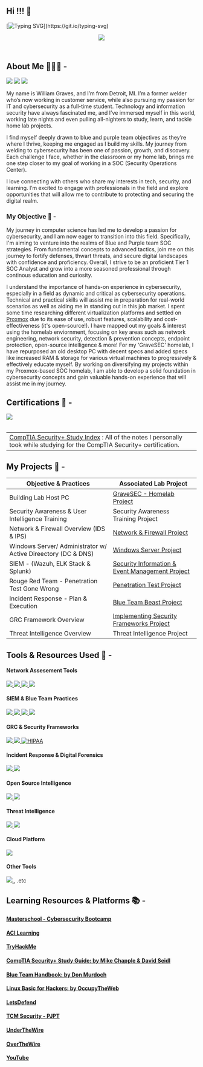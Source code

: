 ## Hi !!! 👋
[![Typing SVG](https://readme-typing-svg.herokuapp.com?font=Fira+Code&size=18&pause=1000&color=609EF7&width=476&lines=Hi!+Welcome+to+GraveGuard+on+Github!;My+name+is+William+Graves..;..and+I'm+a+novice+cyber+professional.;I+have+a+focused+interest+in+strengthening..;..+defensive+security+infrastructure+..;...+network+analysis+..;..+vulnerability+management+..;..+and+incident+response+objectives.;Check+out+my+work+below!)](https://git.io/typing-svg)

<header id="header"
  <div>
    <img src="https://github.com/user-attachments/assets/98151b11-4def-48eb-97d9-43d117e7de89"
"" />
  </div>
</header>

## About Me 👨🏾‍💻 -

<a href="https://www.linkedin.com/in/williamgraves-gravesec"><img src="https://img.shields.io/badge/-LinkedIn-0072b1?&style=for-the-badge&logo=linkedin&logoColor=white" /></a>
<a href="https://www.youtube.com/@GraveSEC"><img src="https://img.shields.io/badge/-YouTube-FF0000?&style=for-the-badge&logo=youtube&logoColor=white" /></a>
<a href="https://www.instagram.com/therealdotwill/"><img src="https://img.shields.io/badge/-Instagram-E4405F?style=for-the-badge&logo=instagram&logoColor=white&labelColor=purple" /></a>

My name is William Graves, and I’m from Detroit, MI. I’m a former welder who’s now working in customer service, while also pursuing my passion for IT and cybersecurity as a full-time student. Technology and information security have always fascinated me, and I’ve immersed myself in this world, working late nights and even pulling all-nighters to study, learn, and tackle home lab projects.

I find myself deeply drawn to blue and purple team objectives as they’re where I thrive, keeping me engaged as I build my skills.
My journey from welding to cybersecurity has been one of passion, growth, and discovery. Each challenge I face, whether in the classroom or my home lab, brings me one step closer to my goal of working in a SOC (Security Operations Center).

I love connecting with others who share my interests in tech, security, and learning. I’m excited to engage with professionals in the field and explore opportunities that will allow me to contribute to protecting and securing the digital realm.

### My Objective 🎯 -

  My journey in computer science has led me to develop a passion for cybersecurity, and I am now eager to transition into this field. Specifically, I'm aiming to  venture into the realms of Blue and Purple team SOC strategies. From fundamental concepts to advanced tactics, join me on this journey to fortify defenses, thwart threats, and secure digital landscapes with confidence and proficiency. Overall, I strive to be an proficient Tier 1 SOC Analyst and grow into a more seasoned professional through continous education and curiosity.
 
  I understand the importance of hands-on experience in cybersecurity, especially in a field as dynamic and critical as cybersecurity operations. Technical and practical skills will assist me in preparation for real-world scenarios as well as aiding me in standing out in this job market. I spent some time researching different virtualization platforms and settled on <a href="https://www.proxmox.com/en/proxmox-virtual-environment/overview">Proxmox</a> due to its ease of use, robust features, scalability and cost-effectiveness (it's open-source!). I have mapped out my goals & interest using the homelab enviornment, focusing on key areas such as network engineering, network security, detection & prevention concepts, endpoint protection, open-source intelligence & more! For my 'GraveSEC' homelab, I have repurposed an old desktop PC with decent specs and added specs like increased RAM & storage for various virtual machines to progressively & effectively educate myself. By working on diversifying my projects within my Proxmox-based SOC homelab, I am able to develop a solid foundation in cybersecurity concepts and gain valuable hands-on experience that will assist me in my journey.

## Certifications 🪪 -
<div>
<img src="https://img.shields.io/badge/-Security%2B-FF0000?&style=for-the-badge&logo=CompTIA&logoColor=white&labelColor=black" />
</div>

<br>

<table>
  <tr>
    <td>
<a href="https://lucky-salto-c8e.notion.site/CompTIA-Security-Study-Index-0e1973f64e424b51a27139ee5e9ac319?pvs=4/blob/main/README.md">CompTIA Security+ Study Index</a> : All of the notes I personally took while studying for the CompTIA Security+ certification. 
</td>
  </tr>
</table>
  
## My Projects 🔬 -

| Objective & Practices                 | Associated Lab Project         |
|-----------------------------------------------|----------------------------|
| Building Lab Host PC | <a href="https://lucky-salto-c8e.notion.site/5-GraveSEC-SOC-Lab-Overview-4225a2e88ef247429c07df4f618e8594?pvs=4">GraveSEC - Homelab Project</a> |
| Security Awareness & User Intelligence Training | Security Awareness Training Project |
| Network & Firewall Overview (IDS & IPS) | <a href="https://lucky-salto-c8e.notion.site/Virtual-Network-Firewall-w-OpnSense-c3de551e8841416780d3602ca6fba4c9?pvs=4">Network & Firewall Project</a> |
| Windows Server/ Administrator w/ Active Direectory (DC & DNS) |<a href="https://lucky-salto-c8e.notion.site/Windows-Server-2022-Active-Directory-Domain-Controller-37cdd394a0784df4a290a07cf7fd6868?pvs=4">Windows Server Project</a> |
| SIEM - (Wazuh, ELK Stack & Splunk)| <a href="https://lucky-salto-c8e.notion.site/SIEM-Implementation-Configuration-74a90a34023546ada0d996a42b25bb35?pvs=4">Security Information & Event Management Project</a> |
| Rouge Red Team - Penetration Test Gone Wrong | <a href="https://lucky-salto-c8e.notion.site/Rouge-Red-Team-642e8e1397a449e6abb8ccdc704ad4a4?pvs=4">Penetration Test Project</a> |
| Incident Response -  Plan & Execution | <a href="https://lucky-salto-c8e.notion.site/Incident-Response-185890c85ec645b09025f1b38d5100dd?pvs=4">Blue Team Beast Project</a> |
| GRC Framework Overview | <a href="https://lucky-salto-c8e.notion.site/GRC-Security-Frameworks-11a2c82e931b44ffa26bf030917a0b11?pvs=4">Implementing Security Frameworks Project</a> |
| Threat Intelligence Overview | Threat Intelligence Project |

## Tools & Resources Used 🔧 -

#### Network Assesement Tools
<div>
  <a href="https://www.wireshark.org/" target="_blank">
    <img src="https://img.shields.io/badge/-Wireshark-0074D9?&style=for-the-badge&logo=Wireshark&logoColor=white" />
</a>
  <a href="https://nmap.org/" target="_blank">
    <img src="https://img.shields.io/badge/-Nmap-800080?&style=for-the-badge&logo=Nmap&logoColor=white" />
</a>
  <a href="https://zeek.org/" target="_blank">
    <img src="https://img.shields.io/badge/-Zeek-B57EDC?&style=for-the-badge&logo=Zeek&logoColor=white" />
</a>
  <a href="https://suricata.io/" target="_blank">
    <img src="https://img.shields.io/badge/-Suricata-FF4500?&style=for-the-badge&logo=Suricata&logoColor=white" />
</a>
</div>

#### SIEM & Blue Team Practices
<div>
  <a href="https://wazuh.com/platform/overview/" target="_blank">
  <img src="https://img.shields.io/badge/-Wazuh-000000?&style=for-the-badge&logo=Wazuh&logoColor=white&labelColor=hotpink" />
</a>
 <a href="https://learn.microsoft.com/en-us/windows-server/identity/ad-ds/get-started/virtual-dc/active-directory-domain-services-overview/" target="_blank">
      <img src="https://img.shields.io/badge/-Microsoft_Active_Directory-0078D4?style=for-the-badge&logo=Microsoft&logoColor=white" />
 </a>
  <a href="https://www.splunk.com/" target="_blank">
      <img src="https://img.shields.io/badge/-Splunk-000000?&style=for-the-badge&logo=Splunk&logoColor=white&labelColor=hotpink" />
    </a>
  <a href="https://www.elastic.co/elastic-stack/" target="_blank">
    <img src="https://img.shields.io/badge/-Elastic Stack-008080?&style=for-the-badge&logo=Elastic&logoColor=blue&labelColor=yellow" />
  </a>
    </div>

 #### GRC & Security Frameworks
 <div>
   <a href="https://ico.org.uk/media/for-organisations/guide-to-the-general-data-protection-regulation-gdpr-1-0.pdf" target="_blank">
    <img src="https://img.shields.io/badge/-GDPR-4D4D4D?&style=for-the-badge&logo=GDPR&logoColor=white" />
</a>
 <a href="https://nvlpubs.nist.gov/nistpubs/CSWP/NIST.CSWP.29.pdf" target="_blank">
    <img src="https://img.shields.io/badge/-NIST-1679A7?&style=for-the-badge&logo=NIST&logoColor=white" />
</a>
   <a href="https://www.hhs.gov/hipaa/for-professionals/security/guidance/cybersecurity/index.html" target="_blank">
    <img src="https://img.shields.io/badge/-HIPAA-89CFF0?&style=for-the-badge&logo=HIPAA&logoColor=white" alt="HIPAA"/>
</a>
</div>

#### Incident Response & Digital Forensics
  <div>
  <a href="https://www.microsoft.com/en-us/security/business/microsoft-defender-for-business-and-individuals-free-trial/" target="_blank">
    <img src="https://img.shields.io/badge/-Microsoft_Defender_for_Endpoint-0078D4?&style=for-the-badge&logo=Microsoft&logoColor=white" />
  </a>
   <a href="https://www.rapid7.com/products/velociraptor/" target="_blank">
    <img src="https://img.shields.io/badge/-Velociraptor-006400?&style=for-the-badge&logo=Rapid7&logoColor=white" />
</a>
</div>

  #### Open Source Intelligence
<div>
<a href="https://osintframework.com/" target="_blank">
    <img src="https://img.shields.io/badge/-OSINT-000000?&style=for-the-badge&logo=OSINT&logoColor=white" />
</a>
  <a href="https://www.exploit-db.com/about-exploit-db" target="_blank">
    <img src="https://img.shields.io/badge/-Exploit_Database-00008B?&style=for-the-badge&logo=Exploit-Database&logoColor=white" />
   </a>
</div>

#### Threat Intelligence
<div>
 <a href="https://www.virustotal.com/gui/home/upload" target="_blank">
    <img src="https://img.shields.io/badge/-Virus_Total-0074D9?&style=for-the-badge&logo=VirusTotal&logoColor=white" />
</a>
  <a href="https://attack.mitre.org/" target="_blank">
    <img src="https://img.shields.io/badge/-MITRE_ATT&CK-FB4D4D?&style=for-the-badge&logo=MITRE&logoColor=white" />
</a>
</div>

#### Cloud Platform
<div>
  <a href="https://azure.microsoft.com/en-us/free" target="_blank">
    <img src="https://img.shields.io/badge/-Microsoft%20Azure-0089D6?&style=for-the-badge&logo=Microsoft%20Azure&logoColor=white&labelColor=black" />
  </a>
</div>

 #### Other Tools
 <div>
   <a href="https://www.metasploit.com/" target="_blank">
    <img src="https://img.shields.io/badge/-Metasploit-1679A7?&style=for-the-badge&logo=Metasploit&logoColor=white" />
</a>
   , .etc
</div>

## Learning Resources & Platforms 📚 -

#### <a href="https://www.masterschool.com/about-us/">Masterschool - Cybersecurity Bootcamp</a>
#### <a href="https://www.acilearning.com/login//">ACI Learning</a>
#### <a href="https://tryhackme.com/r/about/">TryHackMe</a>
#### <a href="https://a.co/d/cO7qAJV/">CompTIA Security+ Study Guide: by Mike Chapple & David Seidl</a>
#### <a href="https://a.co/d/6CyzmwE/">Blue Team Handbook: by Don Murdoch</a>
#### <a href="https://a.co/d/hXIDlOq/">Linux Basic for Hackers: by OccupyTheWeb</a>
#### <a href="https://app.letsdefend.io/path/cybersecurity-for-students/">LetsDefend</a>
#### <a href="https://certifications.tcm-sec.com/pjpt/">TCM Security - PJPT</a>
#### <a href="https://underthewire.tech/century">UnderTheWire</a>
#### <a href="https://overthewire.org/wargames/">OverTheWire</a>
#### <a href="https://www.youtube.com/">YouTube</a>

